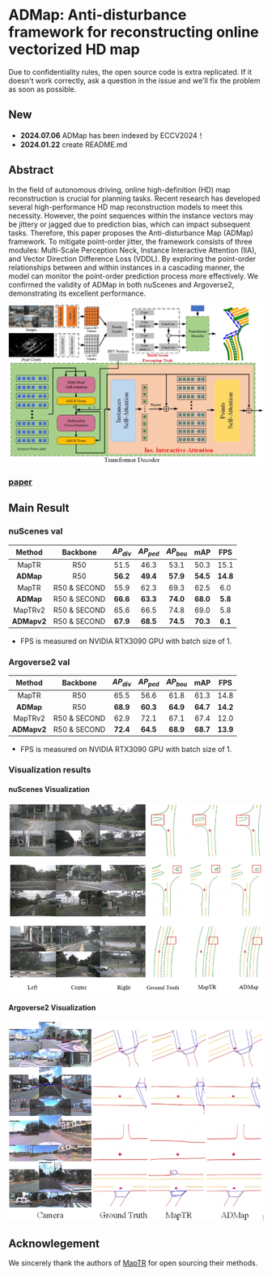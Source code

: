 # ADMap: Anti-disturbance framework for reconstructing online vectorized HD map
Due to confidentiality rules, the open source code is extra replicated. If it doesn't work correctly, ask a question in the issue and we'll fix the problem as soon as possible.
## New
+ **2024.07.06**    ADMap has been indexed by ECCV2024！
+ **2024.01.22**   create README.md

## Abstract
In the field of autonomous driving, online high-definition (HD) map reconstruction is crucial for planning tasks. Recent research has developed several high-performance HD map reconstruction models to meet this necessity. However, the point sequences within the instance vectors may be jittery or jagged due to prediction bias, which can impact subsequent tasks. Therefore, this paper proposes the Anti-disturbance Map (ADMap) framework. To mitigate point-order jitter, the framework consists of three modules: Multi-Scale Perception Neck, Instance Interactive Attention (IIA), and Vector Direction Difference Loss (VDDL). By exploring the point-order relationships between and within instances in a cascading manner, the model can monitor the point-order prediction process more effectively. We confirmed the validity of ADMap in both nuScenes and Argoverse2, demonstrating its excellent performance.

 ![pipeline](./arch.png)

### [paper]()

## Main Result
### nuScenes val
| Method                 | Backbone                                            | $AP_{div}$       |  $AP_{ped}$        |  $AP_{bou}$        | mAP        | FPS        |
| :----------------------: | :---------------------------------------------------: | :----------: | :----------: | :----------: | :----------: | :----------: |
| MapTR    | R50 | 51.5       | 46.3      | 53.1     | 50.3    | 15.1 |
| **ADMap**  | R50 | **56.2**     | **49.4**    | **57.9**    | **54.5**    | **14.8**    |
| MapTR    | R50 & SECOND | 55.9       | 62.3      | 69.3      | 62.5      | 6.0    |
| **ADMap**   | R50 & SECOND | **66.6**     | **63.3**    | **74.0**    | **68.0**    | **5.8**    |
| MapTRv2  | R50 & SECOND | 65.6      | 66.5     | 74.8   | 69.0   | 5.8  |
| **ADMapv2**  | R50 & SECOND   | **67.9**     | **68.5**    | **74.5**    | **70.3**    | **6.1**    |
-  <sup></sup> FPS is measured on NVIDIA RTX3090 GPU with batch size of 1.

### Argoverse2 val
| Method                 | Backbone                                            | $AP_{div}$       |  $AP_{ped}$        |  $AP_{bou}$        | mAP        | FPS        |
| :----------------------: | :---------------------------------------------------: | :----------: | :----------: | :----------: | :----------: | :----------: |
| MapTR    | R50 | 65.5       | 56.6      | 61.8     | 61.3    | 14.8 |
| **ADMap**  | R50 | **68.9**     | **60.3**    | **64.9**    | **64.7**    | **14.2**    |
| MapTRv2  | R50 & SECOND | 62.9      | 72.1     | 67.1   | 67.4   | 12.0  |
| **ADMapv2**  | R50 & SECOND   | **72.4**     | **64.5**    | **68.9**    | **68.7**    | **13.9**    |

-  <sup></sup> FPS is measured on NVIDIA RTX3090 GPU with batch size of 1.

### Visualization results
#### nuScenes Visualization
![nuScenes Visualization](./vis_1.png)

#### Argoverse2 Visualization
![Argoverse2 Visualization](./vis_2.png)


## Acknowlegement
We sincerely thank the authors of [MapTR](https://github.com/hustvl/MapTR) for open sourcing their methods.
